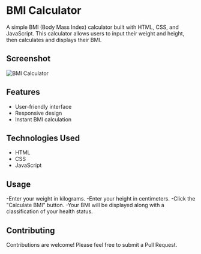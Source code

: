 # BMI Calculator

A simple BMI (Body Mass Index) calculator built with HTML, CSS, and JavaScript. This calculator allows users to input their weight and height, then calculates and displays their BMI.

## Screenshot

![BMI Calculator](img/bmi.png.png)

## Features

- User-friendly interface
- Responsive design
- Instant BMI calculation

## Technologies Used

- HTML
- CSS
- JavaScript

## Usage
-Enter your weight in kilograms.
-Enter your height in centimeters.
-Click the "Calculate BMI" button.
-Your BMI will be displayed along with a classification of your health status.

## Contributing
Contributions are welcome! Please feel free to submit a Pull Request.

